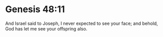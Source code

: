 # Genesis 48:11

And Israel said to Joseph, I never expected to see your face; and behold, God has let me see your offspring also.
